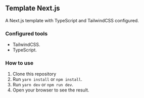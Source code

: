 ## Template Next.js

A Next.js template with TypeScript and TailwindCSS configured.

### Configured tools

- TailwindCSS.
- TypeScript.

### How to use

1. Clone this repository
2. Run `yarn install` or `npm install`.
3. Run `yarn dev` or `npm run dev`.
4. Open your browser to see the result.
